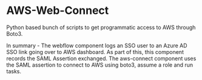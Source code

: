 # AWS-Web-Connect

Python based bunch of scripts to get programmatic access to AWS through Boto3.

In summary - The webflow component logs an SSO user to an Azure AD SSO link going over to AWS dashboard. As part of this, this component records the SAML Assertion exchanged. 
The aws-connect component uses the SAML assertion to connect to AWS using boto3, assume a role and run tasks.
